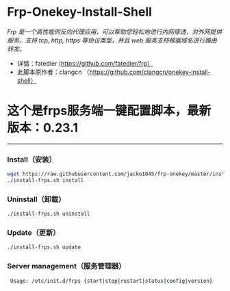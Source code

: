 Frp-Onekey-Install-Shell
===========
*Frp 是一个高性能的反向代理应用，可以帮助您轻松地进行内网穿透，对外网提供服务，支持 tcp, http, https 等协议类型，并且 web 服务支持根据域名进行路由转发。*

* 详情：fatedier (https://github.com/fatedier/frp）
* 此脚本原作者：clangcn （https://github.com/clangcn/onekey-install-shell）

# 这个是frps服务端一键配置脚本，最新版本：0.23.1
-------

### Install（安装）

```Bash
wget https://raw.githubusercontent.com/jacko1045/frp-onekey/master/install-frps.sh -O ./install-frps.sh;chmod +x install-frps.sh
./install-frps.sh install
```

### Uninstall（卸载）
```Bash
./install-frps.sh uninstall
```
### Update（更新）
```Bash
./install-frps.sh update
```
### Server management（服务管理器）
```Bash
 Usage: /etc/init.d/frps {start|stop|restart|status|config|version}
```
